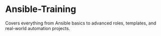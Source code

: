 # Ansible-Training
Covers everything from Ansible basics to advanced roles, templates, and real-world automation projects.
